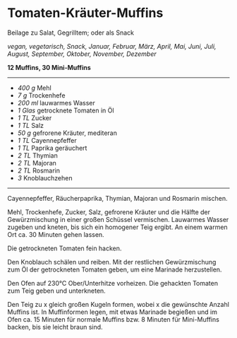 # Tomaten-Kräuter-Muffins

Beilage zu Salat, Gegrilltem; oder als Snack

*vegan, vegetarisch, Snack, Januar, Februar, März, April, Mai, Juni, Juli, August, September, Oktober, November, Dezember*

**12 Muffins, 30 Mini-Muffins**

---

- *400 g* Mehl
- *7 g* Trockenhefe
- *200 ml* lauwarmes Wasser
- *1 Glas* getrocknete Tomaten in Öl
- *1 TL* Zucker
- *1 TL* Salz
- *50 g* gefrorene Kräuter, mediteran
- *1 TL* Cayennepfeffer
- *1 TL* Paprika geräuchert
- *2 TL* Thymian
- *2 TL* Majoran
- *2 TL* Rosmarin
- *3* Knoblauchzehen

---

Cayennepfeffer, Räucherpaprika, Thymian, Majoran und Rosmarin mischen.

Mehl, Trockenhefe, Zucker, Salz, gefrorene Kräuter und die Hälfte der Gewürzmischung in einer großen Schüssel vermischen. Lauwarmes Wasser zugeben und kneten, bis sich ein homogener Teig ergibt. An einem warmen Ort ca. 30 Minuten gehen lassen.

Die getrockneten Tomaten fein hacken.

Den Knoblauch schälen und reiben. Mit der restlichen Gewürzmischung zum Öl der getrockneten Tomaten geben, um eine Marinade herzustellen.

Den Ofen auf 230°C Ober/Unterhitze vorheizen. Die gehackten Tomaten zum Teig geben und unterkneten. 

Den Teig zu x gleich großen Kugeln formen, wobei x die gewünschte Anzahl Muffins ist. In Muffinformen legen, mit etwas Marinade begießen und im Ofen ca. 15 Minuten für normale Muffins bzw. 8 Minuten für Mini-Muffins backen, bis sie leicht braun sind.
